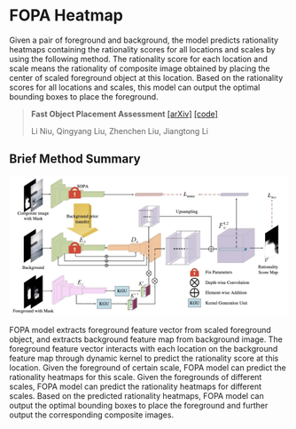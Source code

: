 # FOPA Heatmap

Given a pair of foreground and background, the model predicts rationality heatmaps containing the rationality scores for all locations and scales by using the following method. The rationality score for each location and scale means the rationality of composite image obtained by placing the center of scaled foreground object at this location. Based on the rationality scores for all locations and scales, this model can output the optimal bounding boxes to place the foreground. 

> **Fast Object Placement Assessment** [[arXiv]](https://arxiv.org/pdf/2205.14280.pdf) [[code]](https://github.com/bcmi/FOPA-Fast-Object-Placement-Assessment)  <br>
>
> Li Niu, Qingyang Liu, Zhenchen Liu, Jiangtong Li <br>



## Brief Method Summary

![fopa_heat_map_network.jpg](../resources/fopa_heat_map_network.jpg)

FOPA model extracts foreground feature vector from scaled foreground object, and extracts background feature map from background image. The foreground feature vector interacts with each location on the background feature map through dynamic kernel to predict the rationality score at this location. Given the foreground of certain scale,  FOPA model can predict the rationality heatmaps for this scale. Given the foregrounds of different scales, FOPA model can predict the rationality heatmaps for different scales. Based on the predicted rationality heatmaps, FOPA model can output the optimal bounding boxes to place the foreground and further output the corresponding composite images. 
